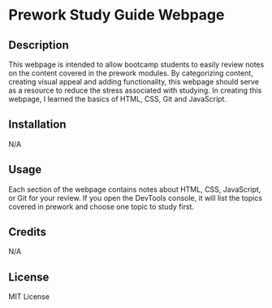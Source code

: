 # Prework Study Guide Webpage

## Description

This webpage is intended to allow bootcamp students to easily review notes on the content covered in the prework modules. By categorizing content, creating visual appeal and adding functionality, this webpage should serve as a resource to reduce the stress associated with studying. In creating this webpage, I learned the basics of HTML, CSS, Git and JavaScript.

## Installation

N/A

## Usage

Each section of the webpage contains notes about HTML, CSS, JavaScript, or Git for your review. If you open the DevTools console, it will list the topics covered in prework and choose one topic to study first.

## Credits

N/A

## License

MIT License